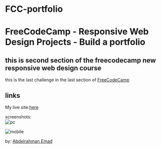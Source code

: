 # FCC-portfolio
FreeCodeCamp - Responsive Web Design Projects - Build a portfolio
=================================================================
this is second section of the freecodecamp new responsive web design course  
----


this is the last challenge in the last section of [FreeCodeCamp](https://www.freecodecamp.org/learn/2022/responsive-web-design/build-a-personal-portfolio-webpage-project/build-a-personal-portfolio-webpage)   


links  
---
My live site:[here](https://3omeed.github.io/FCC-portfolio/)


screenshots:  
![pc]()  

![mobile]()

by: [Abdelrahman Emad](https://www.linkedin.com/in/abdelrahman-emad-57bb10237/)
